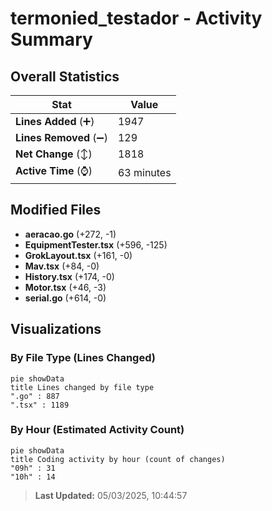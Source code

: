 # termonied_testador - Activity Summary 

## Overall Statistics

| Stat                   | Value                                                             |
| ---------------------- | ----------------------------------------------------------------- |
| **Lines Added** (➕)   | 1947                                          |
| **Lines Removed** (➖) | 129                                        |
| **Net Change** (↕)    | 1818                |
| **Active Time** (⌚)   | 63 minutes |


## Modified Files
- **aeracao.go** (+272, -1)
- **EquipmentTester.tsx** (+596, -125)
- **GrokLayout.tsx** (+161, -0)
- **Mav.tsx** (+84, -0)
- **History.tsx** (+174, -0)
- **Motor.tsx** (+46, -3)
- **serial.go** (+614, -0)

## Visualizations

### By File Type (Lines Changed)

```mermaid
pie showData
title Lines changed by file type
".go" : 887
".tsx" : 1189
```

### By Hour (Estimated Activity Count)

```mermaid
pie showData
title Coding activity by hour (count of changes)
"09h" : 31
"10h" : 14
```


> **Last Updated:** 05/03/2025, 10:44:57